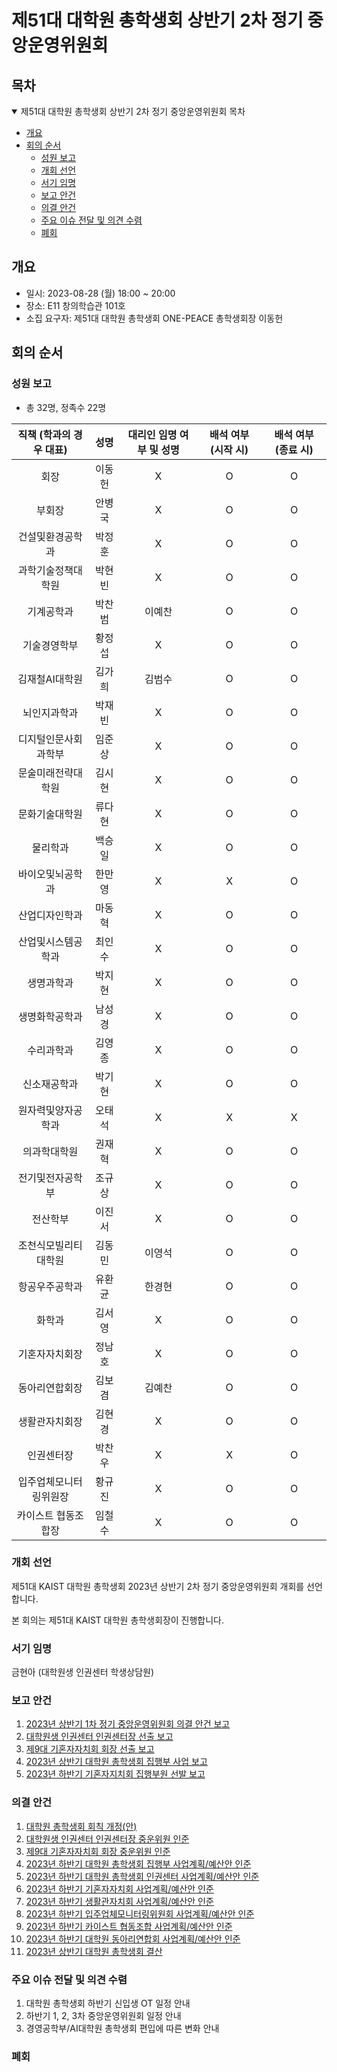 제51대 대학원 총학생회 상반기 2차 정기 중앙운영위원회
===

## 목차
<details open>
<summary>제51대 대학원 총학생회 상반기 2차 정기 중앙운영위원회 목차</summary>
  
- [개요](#개요) 
- [회의 순서](#회의-순서) 
	- [성원 보고](#성원-보고) 
	- [개회 선언](#개회-선언) 
	- [서기 임명](#서기-임명) 
	- [보고 안건](#보고-안건) 
	- [의결 안건](#의결-안건) 
	- [주요 이슈 전달 및 의견 수렴](#주요-이슈-전달-및-의견-수렴) 
	- [폐회](#폐회) 
</details>

## 개요
- 일시: 2023-08-28 (월) 18:00 ~ 20:00
- 장소: E11 창의학습관 101호
- 소집 요구자: 제51대 대학원 총학생회 ONE-PEACE 총학생회장 이동헌

## 회의 순서
### 성원 보고
- 총 32명, 정족수 22명

| 직책 (학과의 경우 대표) | 성명 | 대리인 임명 여부 및 성명 | 배석 여부 (시작 시) | 배석 여부 (종료 시) |
|:---:|:---:|:---:|:---:|:---:|
| 회장 | 이동헌 | X |O | O |
| 부회장 | 안병국 | X | O | O |
| 건설및환경공학과 | 박정훈 | X | O | O |
| 과학기술정책대학원 | 박현빈 | X | O | O |
| 기계공학과 | 박찬범 | 이예찬 | O | O |
| 기술경영학부 | 황정섭 | X | O | O |
| 김재철AI대학원 | 김가희 | 김범수 | O | O |
| 뇌인지과학과 | 박재빈 | X  | O | O |
| 디지털인문사회과학부 | 임준상 | X | O | O |
| 문술미래전략대학원 | 김시현 | X | O | O |
| 문화기술대학원 | 류다현 | X | O | O |
| 물리학과 | 백승일 | X | O | O |
| 바이오및뇌공학과 | 한만영 | X | X | O |
| 산업디자인학과 | 마동혁 | X | O | O |
| 산업및시스템공학과 | 최인수 | X | O | O |
| 생명과학과 | 박지현 | X | O | O |
| 생명화학공학과 | 남성경 | X | O | O |
| 수리과학과 | 김영종 | X | O | O |
| 신소재공학과 | 박기현 | X | O | O |
| 원자력및양자공학과 | 오태석 | X | X | X |
| 의과학대학원 | 권재혁 | X | O | O |
| 전기및전자공학부 | 조규상 | X | O | O |
| 전산학부 | 이진서 | X | O | O |
| 조천식모빌리티대학원 | 김동민 | 이영석 | O | O |
| 항공우주공학과 | 유환균 | 한경현 | O | O |
| 화학과 | 김서영 | X | O | O |
| 기혼자자치회장 | 정남호 | X | O | O |
| 동아리연합회장 | 김보겸 | 김예찬 | O | O |
| 생활관자치회장 | 김현경 | X | O | O |
| 인권센터장 | 박찬우 | X |X | O |
| 입주업체모니터링위원장 | 황규진 | X | O | O |
| 카이스트 협동조합장 | 임철수 | X | O | O |

### 개회 선언
제51대 KAIST 대학원 총학생회 2023년 상반기 2차 정기 중앙운영위원회 개회를 선언합니다. 

본 회의는 제51대 KAIST 대학원 총학생회장이 진행합니다.

### 서기 임명
금현아 (대학원생 인권센터 학생상담원)

### 보고 안건
1. [2023년 상반기 1차 정기 중앙운영위원회 의결 안건 보고](보고안건/agenda01.md)
2. [대학원생 인권센터 인권센터장 선출 보고](보고안건/agenda02.md)
3. [제9대 기혼자자치회 회장 선출 보고](보고안건/agenda03.md)
4. [2023년 상반기 대학원 총학생회 집행부 사업 보고](보고안건/agenda04.md)
5. [2023년 하반기 기혼자지치회 집행부원 선발 보고](보고안건/agenda05.md)

### 의결 안건
1. [대학원 총학생회 회칙 개정(안)](의결안건/agenda01.md)
2. [대학원생 인권센터 인권센터장 중운위원 인준](의결안건/agenda02.md)
3. [제9대 기혼자자치회 회장 중운위원 인준](의결안건/agenda03.md)
4. [2023년 하반기 대학원 총학생회 집행부 사업계획/예산안 인준](의결안건/agenda04.md)
5. [2023년 하반기 대학원 총학생회 인권센터 사업계획/예산안 인준](의결안건/agenda05.md)
6. [2023년 하반기 기혼자자치회 사업계획/예산안 인준](의결안건/agenda11.md)
7. [2023년 하반기 생활관자치회 사업계획/예산안 인준](의결안건/agenda06.md)
8. [2023년 하반기 입주업체모니터링위원회 사업계획/예산안 인준](의결안건/agenda07.md)
9. [2023년 하반기 카이스트 협동조합 사업계획/예산안 인준](의결안건/agenda08/agenda08.md)
10. [2023년 하반기 대학원 동아리연합회 사업계획/예산안 인준](의결안건/agenda09.md)
11. [2023년 상반기 대학원 총학생회 결산](의결안건/agenda10.md)

### 주요 이슈 전달 및 의견 수렴
1. 대학원 총학생회 하반기 신입생 OT 일정 안내
2. 하반기 1, 2, 3차 중앙운영위원회 일정 안내
3. 경영공학부/AI대학원 총학생회 편입에 따른 변화 안내
   
### 폐회
